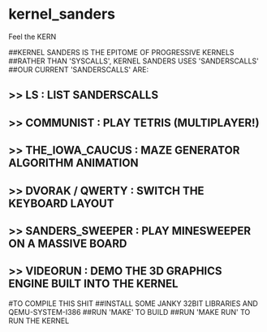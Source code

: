 # kernel_sanders
Feel the KERN

##KERNEL SANDERS IS THE EPITOME OF PROGRESSIVE KERNELS
##RATHER THAN 'SYSCALLS', KERNEL SANDERS USES 'SANDERSCALLS'
##OUR CURRENT 'SANDERSCALLS' ARE:
## >> LS : LIST SANDERSCALLS
## >> COMMUNIST : PLAY TETRIS (MULTIPLAYER!)
## >> THE_IOWA_CAUCUS : MAZE GENERATOR ALGORITHM ANIMATION
## >> DVORAK / QWERTY : SWITCH THE KEYBOARD LAYOUT
## >> SANDERS_SWEEPER : PLAY MINESWEEPER ON A MASSIVE BOARD
## >> VIDEORUN : DEMO THE 3D GRAPHICS ENGINE BUILT INTO THE KERNEL

#TO COMPILE THIS SHIT
##INSTALL SOME JANKY 32BIT LIBRARIES AND QEMU-SYSTEM-I386
##RUN 'MAKE' TO BUILD
##RUN 'MAKE RUN' TO RUN THE KERNEL
